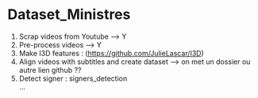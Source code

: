 # Dataset_Ministres
 
 1. Scrap videos from Youtube --> Y  
 2. Pre-process videos --> Y  
 3. Make I3D features : (https://github.com/JulieLascar/I3D)  
 4. Align videos with subtitles and create dataset --> on met un dossier ou autre lien github ??  
 5. Detect signer : signers_detection  
 ...  